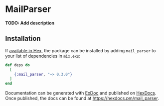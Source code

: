 # MailParser

**TODO: Add description**

## Installation

If [available in Hex](https://hex.pm/docs/publish), the package can be installed
by adding `mail_parser` to your list of dependencies in `mix.exs`:

```elixir
def deps do
  [
    {:mail_parser, "~> 0.3.0"}
  ]
end
```

Documentation can be generated with [ExDoc](https://github.com/elixir-lang/ex_doc)
and published on [HexDocs](https://hexdocs.pm). Once published, the docs can
be found at <https://hexdocs.pm/mail_parser>.
